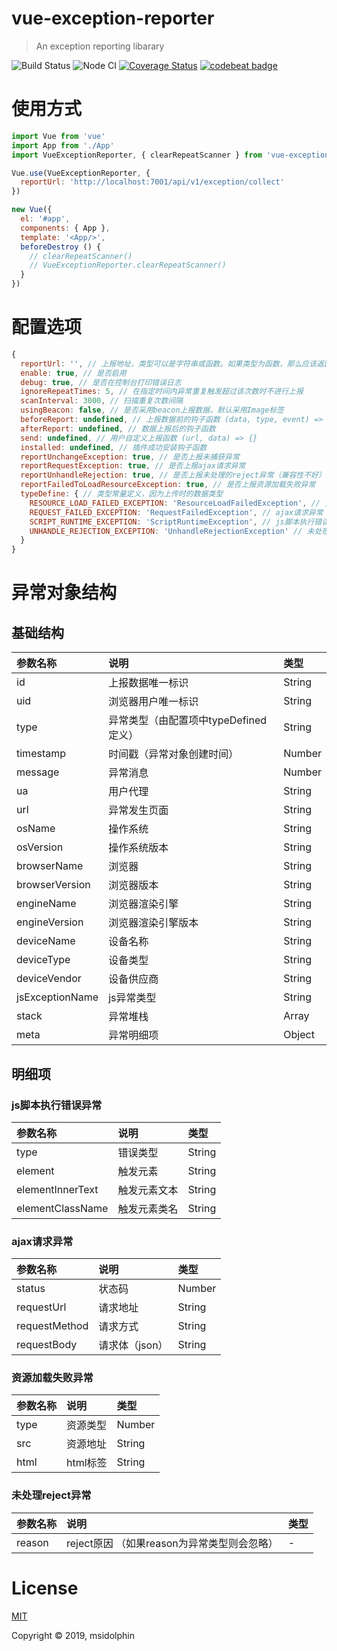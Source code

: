 # vue-exception-reporter

> An exception reporting libarary

![Build Status](https://travis-ci.org/msidolphin/vue-execption-reporter.svg?branch=master)
![Node CI](https://github.com/msidolphin/vue-execption-reporter/workflows/Node%20CI/badge.svg)
[![Coverage Status](https://coveralls.io/repos/github/msidolphin/vue-execption-reporter/badge.svg?branch=master)](https://coveralls.io/github/msidolphin/vue-execption-reporter?branch=master)
[![codebeat badge](https://codebeat.co/badges/9bb698c9-22d9-467b-be7e-882b71586df3)](https://codebeat.co/projects/github-com-msidolphin-vue-execption-reporter-master)

# 使用方式
```js
import Vue from 'vue'
import App from './App'
import VueExceptionReporter, { clearRepeatScanner } from 'vue-exception-reporter'

Vue.use(VueExceptionReporter, {
  reportUrl: 'http://localhost:7001/api/v1/exception/collect'
})

new Vue({
  el: '#app',
  components: { App },
  template: '<App/>',
  beforeDestroy () {
    // clearRepeatScanner()
    // VueExceptionReporter.clearRepeatScanner()
  }
})
```

# 配置选项
```js
{
  reportUrl: '', // 上报地址，类型可以是字符串或函数。如果类型为函数，那么应该返回字符串
  enable: true, // 是否启用
  debug: true, // 是否在控制台打印错误日志
  ignoreRepeatTimes: 5, // 在指定时间内异常重复触发超过该次数时不进行上报
  scanInterval: 3000, // 扫描重复次数间隔
  usingBeacon: false, // 是否采用beacon上报数据，默认采用Image标签
  beforeReport: undefined, // 上报数据前的钩子函数 (data, type, event) => {} 注意：如果异常对象被置为空，则不会进行上报
  afterReport: undefined, // 数据上报后的钩子函数
  send: undefined, // 用户自定义上报函数 (url, data) => {}
  installed: undefined, // 插件成功安装钩子函数
  reportUnchangeException: true, // 是否上报未捕获异常
  reportRequestException: true, // 是否上报ajax请求异常
  reportUnhandleRejection: true, // 是否上报未处理的reject异常（兼容性不好）
  reportFailedToLoadResourceException: true, // 是否上报资源加载失败异常
  typeDefine: { // 类型常量定义，因为上传时的数据类型
    RESOURCE_LOAD_FAILED_EXCEPTION: 'ResourceLoadFailedException', // 资源加载失败异常
    REQUEST_FAILED_EXCEPTION: 'RequestFailedException', // ajax请求异常
    SCRIPT_RUNTIME_EXCEPTION: 'ScriptRuntimeException', // js脚本执行错误异常
    UNHANDLE_REJECTION_EXCEPTION: 'UnhandleRejectionException' // 未处理reject异常
  }
}
```

# 异常对象结构

## 基础结构

| 参数名称   | 说明   | 类型   | 
| :---- |:---- |:---- |
| id   | 上报数据唯一标识   | String   | 
| uid   | 浏览器用户唯一标识   | String   | 
| type   | 异常类型（由配置项中typeDefined定义）| String   | 
| timestamp | 时间戳（异常对象创建时间）| Number  | 
| message | 异常消息  | Number   |
| ua | 用户代理  | String   | 
| url | 异常发生页面  | String   |
| osName | 操作系统  | String   | 
| osVersion | 操作系统版本  | String   | 
| browserName | 浏览器  | String   | 
| browserVersion | 浏览器版本  | String   | 
| engineName | 浏览器渲染引擎  | String   | 
| engineVersion | 浏览器渲染引擎版本  | String   | 
| deviceName | 设备名称  | String   | 
| deviceType | 设备类型  | String   | 
| deviceVendor | 设备供应商  | String   | 
| jsExceptionName | js异常类型 | String   | 
| stack | 异常堆栈 | Array  | 
| meta | 异常明细项  | Object   | 


## 明细项

### js脚本执行错误异常

| 参数名称   | 说明   | 类型  |
|:---- |:---- |:---- |
| type   | 错误类型   | String | 
| element   | 触发元素   | String| 
| elementInnerText   | 触发元素文本 | String| 
| elementClassName | 触发元素类名| String| 


### ajax请求异常

| 参数名称   | 说明   | 类型   | 
|:----|:----|:----|
| status   | 状态码   | Number   | 
| requestUrl   | 请求地址   | String   | 
| requestMethod   | 请求方式 | String   | 
| requestBody | 请求体（json） | String  | 

### 资源加载失败异常

| 参数名称   | 说明   | 类型   | 
|:----|:----|:----|
| type   | 资源类型   | Number   | 
| src    | 资源地址   | String   | 
| html   | html标签 | String   | 


### 未处理reject异常

| 参数名称   | 说明   | 类型   | 
|:----|:----|:----|
| reason   | reject原因 （如果reason为异常类型则会忽略）  | -   | 



# License
[MIT](http://opensource.org/licenses/MIT)

Copyright © 2019, msidolphin
